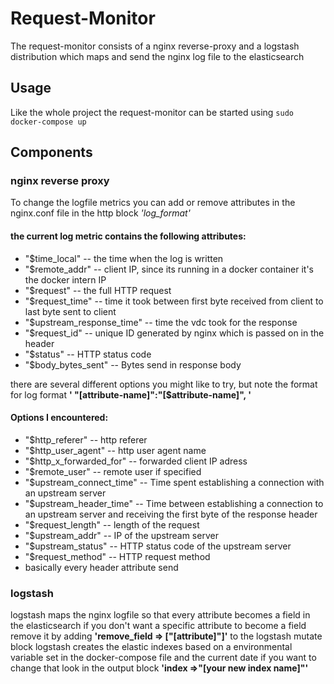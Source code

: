 # Request-Monitor
The request-monitor consists of a nginx reverse-proxy and a logstash distribution which maps and send the nginx log file to the elasticsearch

## Usage
Like the whole project the request-monitor can be started using ```sudo docker-compose up ```

## Components

### nginx reverse proxy
To change the logfile metrics you can add or remove attributes in the nginx.conf file in the http block  *'log_format'*  

#### the current log metric contains the following attributes:
* "$time_local" -- the time when the log is written
* "$remote_addr" -- client IP, since its running in a docker container it's the docker intern IP
* "$request" -- the full HTTP request
* "$request_time" -- time it took between first byte received from client to last byte sent to client
* "$upstream_response_time" -- time the vdc took for the response
* "$request_id" -- unique ID generated by nginx which is passed on in the header
* "$status" -- HTTP status code
* "$body_bytes_sent" -- Bytes send in response body

there are several different options you might like to try, but note the format for log format **' "[attribute-name]":"[$attribute-name]", '**

#### Options I encountered:
* "$http_referer" -- http referer
* "$http_user_agent" -- http user agent name
* "$http_x_forwarded_for" -- forwarded client IP adress
* "$remote_user" -- remote user if specified
* "$upstream_connect_time" -- Time spent establishing a connection with an upstream server
* "$upstream_header_time" -- Time between establishing a connection to an upstream server and receiving the first byte of the response header
* "$request_length" -- length of the request
* "$upstream_addr" -- IP of the upstream server
* "$upstream_status" -- HTTP status code of the upstream server
* "$request_method" -- HTTP request method
* basically every header attribute send

### logstash
logstash maps the nginx logfile so that every attribute becomes a field in the elasticsearch
if you don't want a specific attribute to become a field remove it by adding  **'remove_field => ["[attribute]"]'** to the logstash mutate block
logstash creates the elastic indexes based on a environmental variable set in the docker-compose file and the current date if you want to change that look in the output block **'index =>"[your new index name]"'**
